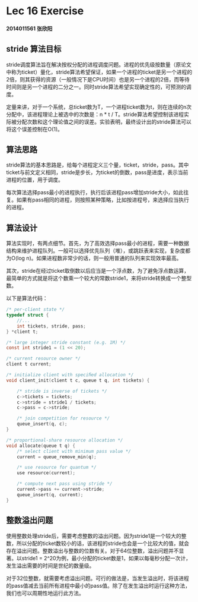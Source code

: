 # Lec 16 Exercise
#### 2014011561 张欣阳

## stride 算法目标
stride调度算法旨在解决按权分配的进程调度问题。进程的优先级按数量（原论文中称为ticket）量化，stride算法希望保证，如果一个进程的ticket是另一个进程的2倍，则其获得的资源（一般情况下是CPU时间）也是另一个进程的2倍，而等待时间则是另一个进程的二分之一。同时stride算法希望实现确定性的，可预测的调度。

定量来讲，对于一个系统，总ticket数为T，一个进程ticket数为t，则在连续的n次分配中，该进程理论上被选中的次数是：n * t / T。stride算法希望控制该进程实际被分配次数和这个理论值之间的误差。实验表明，最终设计出的stride算法可以将这个误差控制在O(1)。

## 算法思路
stride算法的基本思路是，给每个进程定义三个量，ticket，stride，pass。其中ticket与前文定义相同，stride是步长，为ticket的倒数，pass是进度，表示当前进程的位置，用于调度。

每次算法选择pass最小的进程执行，执行后该进程pass增加stride大小，如此往复。如果有pass相同的进程，则按照某种策略，比如按进程号，来选择应当执行的进程。

## 算法设计

算法实现时，有两点细节。首先，为了高效选择pass最小的进程，需要一种数据结构来维护进程队列。一般可以选择优先队列（堆），或跳跃表来实现，复杂度都为O(log n)。如果进程数非常少的话，则一般用普通的队列来实现效率最高。

其次，stride在经过ticket取倒数以后应当是一个浮点数，为了避免浮点数运算，最简单的方式就是将这个数乘一个较大的常数stride1，来将stride转换成一个整型数。

以下是算法代码：

```c
/* per-client state */
typedef struct {
    //...
    int tickets, stride, pass;
} *client t;

/* large integer stride constant (e.g. 1M) */
const int stride1 = (1 << 20);

/* current resource owner */
client t current;

/* initialize client with speciﬁed allocation */
void client_init(client t c, queue t q, int tickets) {

    /* stride is inverse of tickets */
    c->tickets = tickets;
    c->stride = stride1 / tickets;
    c->pass = c->stride;

    /* join competition for resource */
    queue_insert(q, c);
}

/* proportional-share resource allocation */
void allocate(queue t q) {
    /* select client with minimum pass value */
    current = queue_remove_min(q);

    /* use resource for quantum */
    use resource(current);

    /* compute next pass using stride */
    current->pass += current->stride;
    queue_insert(q, current);
}
```

## 整数溢出问题
使用整数处理stride后，需要考虑整数的溢出问题。因为stride1是一个较大的整数，所以分配的ticket数较小的话，该进程的stride也会是一个比较大的值，就会存在溢出问题。整数溢出与整数的位数有关。对于64位整数，溢出问题并不显著。以stride1 = 2^20为例，最小分配的ticket数是1，如果以每毫秒分配一次计，发生溢出需要的时间是世纪的数量级。

对于32位整数，就需要考虑溢出问题。可行的做法是，当发生溢出时，将该进程的pass值减去当前所有进程中最小的pass值。除了在发生溢出时运行这种方法，我们也可以周期性地运行此方法。
